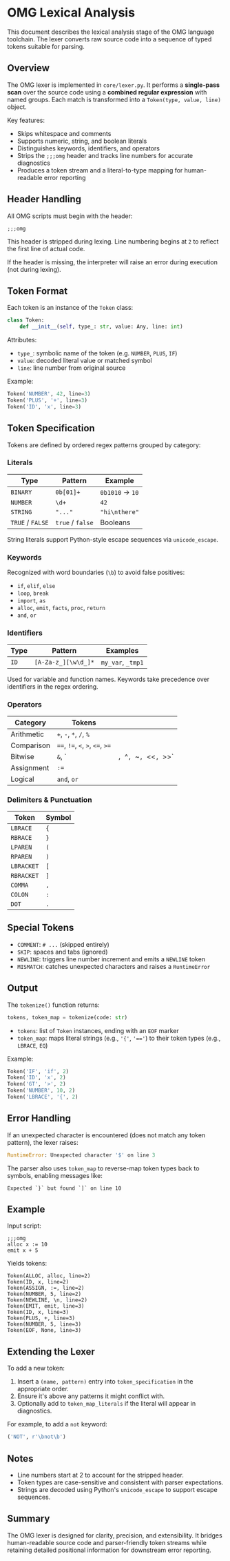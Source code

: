 # OMG Lexical Analysis

This document describes the lexical analysis stage of the OMG language toolchain. The lexer converts raw source code into a sequence of typed tokens suitable for parsing.

## Overview

The OMG lexer is implemented in `core/lexer.py`. It performs a **single-pass scan** over the source code using a **combined regular expression** with named groups. Each match is transformed into a `Token(type, value, line)` object.

Key features:
- Skips whitespace and comments
- Supports numeric, string, and boolean literals
- Distinguishes keywords, identifiers, and operators
- Strips the `;;;omg` header and tracks line numbers for accurate diagnostics
- Produces a token stream and a literal-to-type mapping for human-readable error reporting

## Header Handling

All OMG scripts must begin with the header:

```omg
;;;omg
````

This header is stripped during lexing. Line numbering begins at `2` to reflect the first line of actual code.

If the header is missing, the interpreter will raise an error during execution (not during lexing).

## Token Format

Each token is an instance of the `Token` class:

```python
class Token:
    def __init__(self, type_: str, value: Any, line: int)
```

Attributes:

* `type_`: symbolic name of the token (e.g. `NUMBER`, `PLUS`, `IF`)
* `value`: decoded literal value or matched symbol
* `line`: line number from original source

Example:

```python
Token('NUMBER', 42, line=3)
Token('PLUS', '+', line=3)
Token('ID', 'x', line=3)
```

## Token Specification

Tokens are defined by ordered regex patterns grouped by category:

### Literals

| Type             | Pattern          | Example         |
| ---------------- | ---------------- | --------------- |
| `BINARY`         | `0b[01]+`        | `0b1010` → `10` |
| `NUMBER`         | `\d+`            | `42`            |
| `STRING`         | `"..."`          | `"hi\nthere"`   |
| `TRUE` / `FALSE` | `true` / `false` | Booleans        |

String literals support Python-style escape sequences via `unicode_escape`.

### Keywords

Recognized with word boundaries (`\b`) to avoid false positives:

* `if`, `elif`, `else`
* `loop`, `break`
* `import`, `as`
* `alloc`, `emit`, `facts`, `proc`, `return`
* `and`, `or`

### Identifiers

| Type | Pattern             | Examples          |
| ---- | ------------------- | ----------------- |
| `ID` | `[A-Za-z_][\w\d_]*` | `my_var`, `_tmp1` |

Used for variable and function names. Keywords take precedence over identifiers in the regex ordering.

### Operators

| Category   | Tokens                           |                           |
| ---------- | -------------------------------- | ------------------------- |
| Arithmetic | `+`, `-`, `*`, `/`, `%`          |                           |
| Comparison | `==`, `!=`, `<`, `>`, `<=`, `>=` |                           |
| Bitwise    | `&`, \`                          | `, `^`, `\~`, `<<`, `>>\` |
| Assignment | `:=`                             |                           |
| Logical    | `and`, `or`                      |                           |

### Delimiters & Punctuation

| Token      | Symbol |
| ---------- | ------ |
| `LBRACE`   | `{`    |
| `RBRACE`   | `}`    |
| `LPAREN`   | `(`    |
| `RPAREN`   | `)`    |
| `LBRACKET` | `[`    |
| `RBRACKET` | `]`    |
| `COMMA`    | `,`    |
| `COLON`    | `:`    |
| `DOT`      | `.`    |

## Special Tokens

* `COMMENT`: `# ...` (skipped entirely)
* `SKIP`: spaces and tabs (ignored)
* `NEWLINE`: triggers line number increment and emits a `NEWLINE` token
* `MISMATCH`: catches unexpected characters and raises a `RuntimeError`


## Output

The `tokenize()` function returns:

```python
tokens, token_map = tokenize(code: str)
```

* `tokens`: list of `Token` instances, ending with an `EOF` marker
* `token_map`: maps literal strings (e.g., `'{'`, `'=='`) to their token types (e.g., `LBRACE`, `EQ`)

Example:

```python
Token('IF', 'if', 2)
Token('ID', 'x', 2)
Token('GT', '>', 2)
Token('NUMBER', 10, 2)
Token('LBRACE', '{', 2)
```

## Error Handling

If an unexpected character is encountered (does not match any token pattern), the lexer raises:

```python
RuntimeError: Unexpected character '$' on line 3
```

The parser also uses `token_map` to reverse-map token types back to symbols, enabling messages like:

```
Expected `}` but found `]` on line 10
```

## Example

Input script:

```omg
;;;omg
alloc x := 10
emit x + 5
```

Yields tokens:

```
Token(ALLOC, alloc, line=2)
Token(ID, x, line=2)
Token(ASSIGN, :=, line=2)
Token(NUMBER, 5, line=2)
Token(NEWLINE, \n, line=2)
Token(EMIT, emit, line=3)
Token(ID, x, line=3)
Token(PLUS, +, line=3)
Token(NUMBER, 5, line=3)
Token(EOF, None, line=3)
```

## Extending the Lexer

To add a new token:

1. Insert a `(name, pattern)` entry into `token_specification` in the appropriate order.
2. Ensure it's above any patterns it might conflict with.
3. Optionally add to `token_map_literals` if the literal will appear in diagnostics.

For example, to add a `not` keyword:

```python
('NOT', r'\bnot\b')
```

## Notes

* Line numbers start at 2 to account for the stripped header.
* Token types are case-sensitive and consistent with parser expectations.
* Strings are decoded using Python's `unicode_escape` to support escape sequences.

## Summary

The OMG lexer is designed for clarity, precision, and extensibility. It bridges human-readable source code and parser-friendly token streams while retaining detailed positional information for downstream error reporting.